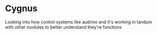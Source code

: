 # Cygnus
Looking into how control systems like audrino and it's working in tandum with other modules to better understand they're functions 
